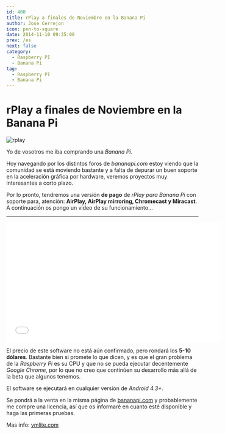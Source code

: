 ```yaml
---
id: 480
title: rPlay a finales de Noviembre en la Banana Pi
author: Jose Cerrejon
icon: pen-to-square
date: 2014-11-10 09:35:00
prev: /es
next: false
category:
  - Raspberry PI
  - Banana Pi
tag:
  - Raspberry PI
  - Banana Pi
---
```


# rPlay a finales de Noviembre en la Banana Pi

![rplay](/images/airplay.jpg)

Yo de vosotros me iba comprando una *Banana Pi*. 

Hoy navegando por los distintos foros de *bananapi.com* estoy viendo que la comunidad se está moviendo bastante y a falta de depurar un buen soporte en la aceleración gráfica por hardware, veremos proyectos muy interesantes a corto plazo.

Por lo pronto, tendremos una versión **de pago** de *rPlay para Banana Pi* con soporte para, atención: **AirPlay, AirPlay mirroring, Chromecast y Miracast**. A continuación os pongo un vídeo de su funcionamiento...

- - -
<iframe width="560" height="315" src="//www.youtube.com/embed/JX6SYvJUa5U" frameborder="0" allowfullscreen></iframe>

El precio de este software no está aún confirmado, pero rondará los **5-10 dólares**. Bastante bien si promete lo que dicen, y es que el gran problema de la *Raspberry Pi* es su CPU y que no se pueda ejecutar decentemente *Google Chrome*, por lo que no creo que continúen su desarrollo más allá de la beta que algunos tenemos.

El software se ejecutará en cualquier versión de *Android 4.3+*. 

Se pondrá a la venta en la mísma página de [bananapi.com](http://bananapi.com) y probablemente me compre una licencia, así que os informaré en cuanto esté disponible y haga las primeras pruebas.

Mas info: [vmlite.com](http://www.vmlite.com/index.php?option=com_kunena&Itemid=158&func=view&catid=23&id=17973&limit=6&limitstart=6)